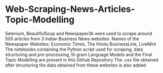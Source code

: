 # Web-Scraping-News-Articles-Topic-Modelling
Selenium, BeautifulSoup and Newspaper3k were used to scrape around 500 articles from 3 Indian Business News websites. 
Names of the Newspaper Websites: Economic Times, The Hindu BusinessLine, LiveMint
The notebooks containing the Python script used for scraping, data structuring and pre-processing, N-gram Language Models and the Final Topic Modelling are present in this Github Repository
The .csv file obtained after structuring the data obtained from these websites is also added
